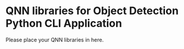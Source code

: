 # QNN libraries for Object Detection Python CLI Application

Please place your QNN libraries in here.

